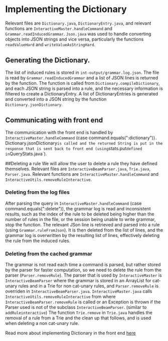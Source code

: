 # Implementing the Dictionary
Relevant files are `Dictionary.java`, `DictionaryEntry.java`, and relevant functions are `InteractiveMaster.handleCommand` and `Grammar.readInducedGrammar`.
`Json.java` was used to handle converting objects into JSON strings and vice versa, particularly the functions `readValueHard` and `writeValueAsStringHard`.

## Generating the Dictionary. 
The list of induced rules is stored in `int-output/grammar.log.json`. The file is read by `Grammar.readInducedGrammar` and a list of JSON lines is returned by the function. 
The function is called from `Dictionary.compileDictionary`, and each JSON string is parsed into a rule, and the necessary information is filtered to create a DictionaryEntry. 
A list of DictionaryEntries is generated and converted into a JSON string by the function `Dictionary.jsonDictionary`.

## Communicating with front end
The communication with the front end is handled by `InteractiveMaster.handleCommand` (case command.equals(":dictionary"))`. 
`Dictionary.jsonDictionary` is called and the returned String is put in the response that is sent back to front end (using `stats.put` defined in `QueryStats.java`). 

##Deleting a rule
We will allow the user to delete a rule they have defined themselves. 
Relevant files are `InteractiveBeamParser.java`, `Trie.java`, `Parser.java`. Relevant functions are `InteractiveMaster.handleCommand` and `InteractiveUtils.removeRuleInteractive`.

### Deleting from the log files
After parsing the query in `InteractiveMaster.handleCommand` (case command.equals(":delete")), the grammar log is read and inconsistent results, such as the index of the rule to be deleted being higher than the number of rules in the file, or the session being unable to write grammar, stop the function.
The relevant JSon line is retrieved and parsed into a rule (using `Grammar.ruleFromJson`).
It is then deleted from the list of lines, and the grammar log is overwritten by the resulting list of lines, effectively deleting the rule from the induced rules.

### Deleting from the cached grammar
The grammar is not read each time a command is parsed, but rather stored by the parser for faster computation, so we need to delete the rule from the parser (`Parser.removeRule`).
The parser that is used by `InteractiveMaster` is `InteractiveBeamParser` where the grammar is stored in an ArrayList for cat-unary rules and in a Trie for non cat-unary rules, and `Parser.removeRule` is overriden in `InteractiveBeamParser.java`.
`InteractiveMaster.java` calls `InteractiveUtils.removeRuleInteractive` from where `InteractiveBeamParser.removeRule` is called or an Exception is thrown if the Parser used is not of the subclass `InteractiveBeamParser`. (similar to `addRuleinteractive`)
The function `Trie.remove` in `Trie.java` handles the removal of a rule from a Trie and the clean up that follows, and is used when deleting a non cat-unary rule.

Read more about implementing Dictionary in the front end [here](https://github.com/akshalaniche/flipper/blob/master/documentation/explanations/DictionaryFrontEnd.md) 
